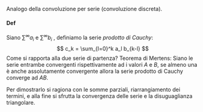 Analogo della convoluzione per serie (convoluzione discreta).
#### Def 
Siano $\sum^\infty a_i$ e  $\sum^\infty b_i$ , definiamo la serie _prodotto di Cauchy_:
$$
c_k = \sum_{l=0}^k a_l b_{k-l}
$$
Come si rapporta alla due serie di partenza? Teorema di Mertens:
Siano le serie entrambe convergenti rispettivamente ad i valori $A$ e $B$, se almeno una è anche assolutamente convergente allora la serie prodotto di Cauchy converge ad $AB$.

Per dimostrarlo si ragiona con le somme parziali, riarrangiamento dei termini, e alla fine si sfrutta la convergenza delle serie e la disuguaglianza triangolare.